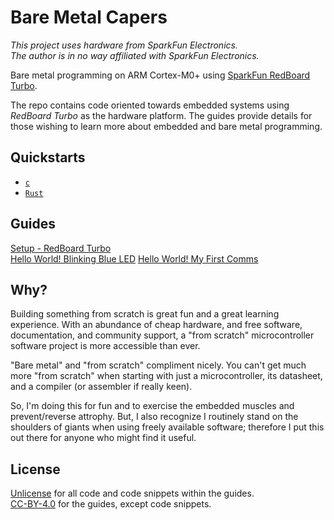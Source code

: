 # Bare Metal Capers

*This project uses hardware from SparkFun Electronics.*  
*The author is in no way affiliated with SparkFun Electronics.*

Bare metal programming on ARM Cortex-M0+ using 
[SparkFun RedBoard Turbo](https://www.sparkfun.com/products/14812).

The repo contains code oriented towards embedded systems using *RedBoard
Turbo* as the hardware platform. The guides provide details for those wishing 
to learn more about embedded and bare metal programming.

## Quickstarts 
- [`c`](https://github.com/vafeond/BareMetalCapers/blob/main/c/README.md)
- [`Rust`](https://github.com/vafeond/BareMetalCapers/blob/main/rust/README.md)

## Guides
[Setup - RedBoard Turbo](https://github.com/vafeond/BareMetalCapers/blob/main/guides/01_Setup_RedBoardTurbo.md)  
[Hello World! Blinking Blue LED](https://github.com/vafeond/BareMetalCapers/blob/main/guides/02_HelloWorld_BlinkingLED.md)
[Hello World! My First Comms](https://github.com/vafeond/BareMetalCapers/blob/main/guides/02_HelloWorld_MyFirstComms.md)


## Why?
Building something from scratch is great fun and a great learning experience. 
With an abundance of cheap hardware, and free software, documentation, 
and community support, a "from scratch" microcontroller software project is
more accessible than ever.

"Bare metal" and "from scratch" compliment nicely. You can't get much more
"from scratch" when starting with just a microcontroller, its datasheet, 
and a compiler (or assembler if really keen).

So, I'm doing this for fun and to exercise the embedded muscles and 
prevent/reverse attrophy. But, I also recognize I routinely stand on the 
shoulders of giants when using freely available software; therefore I put this 
out there for anyone who might find it useful. 

## License  
[Unlicense](https://unlicense.org) for all code and code snippets within the 
guides.  
[CC-BY-4.0](https://creativecommons.org/licenses/by/4.0/) for the guides, 
except code snippets. 

